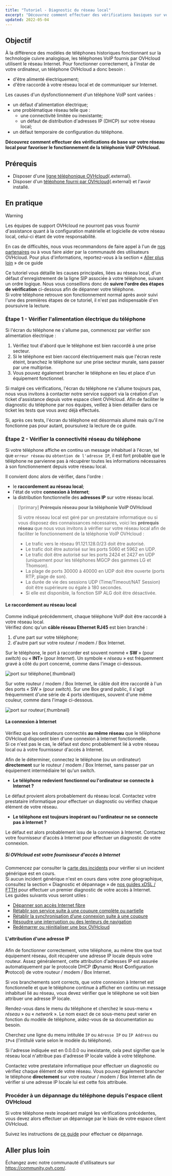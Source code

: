 ```yaml
---
title: "Tutoriel - Diagnostic du réseau local"
excerpt: "Découvrez comment effectuer des vérifications basiques sur votre réseau local pour favoriser le fonctionnement de la téléphonie VoIP OVHcloud"
updated: 2022-05-04
---
```


 
## Objectif

À la différence des modèles de téléphones historiques fonctionnant sur la technologie cuivre analogique, les téléphones VoIP fournis par OVHcloud utilisent le réseau Internet.
Pour fonctionner correctement, à l'instar de votre ordinateur, un téléphone OVHcloud a donc besoin :

- d'être alimenté électriquement;
- d'être raccordé à votre réseau local et de communiquer sur Internet.

Les causes d'un dysfonctionnement d'un téléphone VoIP sont variées :

- un défaut d'alimentation électrique;
- une problématique réseau telle que :
    - une connectivité limitée ou inexistante;
    - un défaut de distribution d'adresses IP (DHCP) sur votre réseau local;
- un défaut temporaire de configuration du téléphone.
 
**Découvrez comment effectuer des vérifications de base sur votre réseau local pour favoriser le fonctionnement de la téléphonie VoIP OVHcloud.**
 
## Prérequis

- Disposer d'une [ligne téléphonique OVHcloud](telephonie-voip.){.external}.
- Disposer d'un [téléphone fourni par OVHcloud](telephonie-comparatif-telephones.){.external} et l'avoir installé.

## En pratique

> [!warning]
> Les équipes de support OVHcloud ne pourront pas vous fournir d'assistance quant à la configuration matérielle et logicielle de votre réseau local, celui-ci étant de votre responsabilité.
>
> En cas de difficultés, nous vous recommandons de faire appel à l'un de [nos partenaires](partner.) ou à vous faire aider par la communauté des utilisateurs OVHcloud. Pour plus d'informations, reportez-vous à la section « [Aller plus loin](troubleshoot-01-local-network_#gofurther.) » de ce guide
>

Ce tutoriel vous détaille les causes principales, liées au réseau local, d'un défaut d'enregistrement de la ligne SIP associée à votre téléphone, suivant un ordre logique. 
Nous vous conseillons donc de **suivre l'ordre des étapes de vérification** ci-dessous afin de dépanner votre téléphone.<br>
Si votre téléphone retrouve son fonctionnement normal après avoir suivi l'une des premières étapes de ce tutoriel, il n'est pas indispensable d'en poursuivre la lecture.
 
### Étape 1 - Vérifier l'alimentation électrique du téléphone

Si l'écran du téléphone ne s'allume pas, commencez par vérifier son alimentation électrique :

1. Vérifiez tout d'abord que le téléphone est bien raccordé à une prise secteur.
2. Si le téléphone est bien raccord électriquement mais que l'écran reste éteint, branchez le téléphone sur une prise secteur murale, sans passer par une multiprise.
3. Vous pouvez également brancher le téléphone en lieu et place d'un équipement fonctionnel.

Si malgré ces vérifications, l'écran du téléphone ne s'allume toujours pas, nous vous invitons à contacter notre service support via la création d'un ticket d'assistance depuis votre espace client OVHcloud. Afin de faciliter le diagnostic du téléphone par nos équipes, veillez à bien détailler dans ce ticket les tests que vous avez déjà effectués. 

Si, après ces tests, l'écran du téléphone est désormais allumé mais qu'il ne fonctionne pas pour autant, poursuivez la lecture de ce guide.
 
### Étape 2 - Vérifier la connectivité réseau du téléphone <a name="connectivity"></a>

Si votre téléphone affiche en continu un message inhabituel à l'écran, tel que `erreur réseau` ou `obtention de l'adresse IP`, il est fort probable que le téléphone ne parvienne pas à récupérer toutes les informations nécessaires à son fonctionnement depuis votre réseau local.

Il convient donc alors de vérifier, dans l'ordre :

- le **raccordement au réseau local**; 
- l'état de votre **connexion à Internet**;
- la distribution fonctionnelle des **adresses IP** sur votre réseau local.

> [!primary]
> **Prérequis réseau pour la téléphonie VoIP OVHcloud**
>
> Si votre réseau local est géré par un prestataire informatique ou si vous disposez des connaissances nécessaires, voici les **prérequis réseau** que nous vous invitons à vérifier sur votre réseau local afin de faciliter le fonctionnement de la téléphonie VoIP OVHcloud :
>
> - Le trafic vers le réseau 91.121.128.0/23 doit être autorisé.
> - Le trafic doit être autorisé sur les ports 5060 et 5962 en UDP.
> - Le trafic doit être autorisé sur les ports 2424 et 2427 en UDP (uniquement pour les téléphones MGCP des gammes LG et Thomson).
> - La plage de ports 30000 à 40000 en UDP doit être ouverte (ports RTP, plage de son).
> - La durée de vie des sessions UDP (Time/Timeout/NAT Session) doit être supérieure ou égale à 180 secondes.
> - Si elle est disponible, la fonction SIP ALG doit être désactivée.
>

#### Le raccordement au réseau local

Comme indiqué précédemment, chaque téléphone VoIP doit être raccordé à votre réseau local.<br> 
Vérifiez donc qu'un **câble réseau Ethernet RJ45** est bien branché :

1. d'une part sur votre téléphone;
2. d'autre part sur votre routeur / modem / Box Internet.

Sur le téléphone, le port à raccorder est souvent nommé « **SW** » (pour *switch*) ou « **INT**» (pour *Internet*). Un symbole « *réseau* » est fréquemment gravé à côté du port concerné, comme dans l'image ci-dessous.

![port sur téléphone](phone-port.png){.thumbnail}

Sur votre routeur / modem / Box Internet, le câble doit être raccordé à l'un des ports « SW » (pour *switch*). Sur une Box grand public, il s'agit fréquemment d'une série de 4 ports identiques, souvent d'une même couleur, comme dans l'image ci-dessous.

![port sur routeur](router-port.png){.thumbnail}

#### La connexion à Internet

Vérifiez que les ordinateurs connectés **au même réseau** que le téléphone OVHcloud disposent bien d'une connexion à Internet fonctionnelle.<br>
Si ce n'est pas le cas, le défaut est donc probablement lié à votre réseau local ou à votre fournisseur d'accès à Internet.

Afin de le déterminer, connectez le téléphone (ou un ordinateur) **directement** sur le routeur / modem / Box Internet, sans passer par un équipement intermédiaire tel qu'un switch.<br>

- **Le téléphone redevient fonctionnel ou l'ordinateur se connecte à Internet ?**

Le défaut provient alors probablement du réseau local. Contactez votre prestataire informatique pour effectuer un diagnostic ou vérifiez chaque élément de votre réseau.

- **Le téléphone est toujours inopérant ou l'ordinateur ne se connecte pas à Internet ?**

Le défaut est alors probablement issu de la connexion à Internet. Contactez votre fournisseur d'accès à Internet pour effectuer un diagnostic de votre connexion.

##### **Si OVHcloud est votre fournisseur d'accès à Internet**

Commencez par consulter la [carte des incidents](https://status.isp.ovh.net/) pour vérifier si un incident générique est en cours.<br>
Si aucun incident générique n'est en cours dans votre zone géographique, consultez la section « Diagnostic et dépannage » de [nos guides xDSL / FTTH](web-cloud-internet-internet-access1.) pour effectuer un premier diagnostic de votre accès à Internet.<br>
Les guides suivants vous seront utiles :

- [Dépanner son accès Internet fibre](ftth_fix_access1.)
- [Rétablir son service suite à une coupure complète ou partielle](interruption_de_service1.)
- [Rétablir la synchronisation d’une connexion suite à une coupure](reestablish-synchronization1.)
- [Résoudre une interruption ou des lenteurs de navigation](resoudre-interruption-lenteurs-navigation1.)
- [Redémarrer ou réinitialiser une box OVHcloud](restart_reboot_modem1.)

#### L'attribution d'une adresse IP

Afin de fonctionner correctement, votre téléphone, au même titre que tout équipement réseau, doit récupérer une adresse IP locale depuis votre routeur. Assez généralement, cette attribution d'adresses IP est assurée automatiquement par le protocole DHCP (**D**ynamic **H**ost **C**onfiguration **P**rotocol) de votre routeur / modem / Box Internet.

Si vos branchements sont corrects, que votre connexion à Internet est fonctionnelle et que le téléphone continue à afficher en continu un message inhabituel lié au réseau, vous devez vérifier que le téléphone se voit bien attribuer une adresse IP locale.

Rendez-vous dans le menu du téléphone et cherchez le sous-menu « *réseau* » ou « *network* ». Le nom exact de ce sous-menu peut varier en fonction du modèle de téléphone, aidez-vous de sa documentation au besoin.

Cherchez une ligne du menu intitulée  `IP` ou  `Adresse IP` ou `IP Address` ou `IPv4` (l'intitulé varie selon le modèle du téléphone).

Si l'adresse indiquée est en 0.0.0.0 ou inexistante, cela peut signifier que le réseau local n'attribue pas d'adresse IP locale valide à votre téléphone.

Contactez votre prestataire informatique pour effectuer un diagnostic ou vérifiez chaque élément de votre réseau. Vous pouvez également brancher le téléphone **directement** sur votre routeur / modem / Box Internet afin de vérifier si une adresse IP locale lui est cette fois attribuée.

### Procéder à un dépannage du téléphone depuis l'espace client OVHcloud

Si votre téléphone reste inopérant malgré les vérifications précédentes, vous devez alors effectuer un dépannage par le biais de votre espace client OVHcloud. 

Suivez les instructions de [ce guide](troubleshoot-02-fix-control-panel1.) pour effectuer ce dépannage.

## Aller plus loin <a name="gofurther"></a>
 
Échangez avec notre communauté d'utilisateurs sur <https://community.ovh.com/>.
